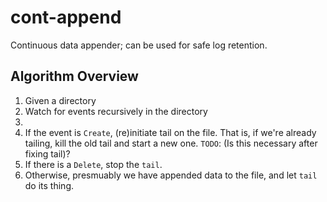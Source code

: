 # cont-append
Continuous data appender; can be used for safe log retention.


## Algorithm Overview

1. Given a directory
2. Watch for events recursively in the directory
3.
  1. If the event is `Create`, (re)initiate tail on the file.
     That is, if we're already tailing, kill the old tail and
     start a new one.
     `TODO`: (Is this necessary after fixing tail)?
  2. If there is a `Delete`, stop the `tail`.
  3. Otherwise, presmuably we have appended data to the file,
     and let `tail` do its thing.